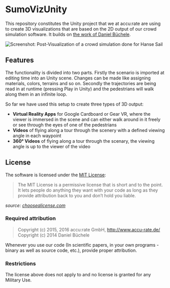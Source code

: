 # SumoVizUnity


This repository constitutes the Unity project that we at accu:rate are using to create 3D visualizations that are based on the 2D output of our crowd simulation software. It builds on [the work of Daniel Büchele](https://github.com/danielbuechele/SumoVizUnity).

![Screenshot: Post-Visualization of a crowd simulation done for Hanse Sail](http://www.accu-rate.de/img/homepage-screen1.png "Screenshot: Post-Visualization of a crowd simulation done for Hanse Sail")


## Features

The functionality is divided into two parts. Firstly the scenario is imported at editing time into an Unity scene. Changes can be made like assigning materials, colors, terrains and so on. Secondly the trajectories are being read in at runtime (pressing Play in Unity) and the pedestrians will walk along them in an infinite loop.

So far we have used this setup to create three types of 3D output:
- **Virtual Reality Apps** for Google Cardboard or Gear VR, where the viewer is immersed in the scene and can either walk around in it freely or see through the eyes of one of the pedestrians
- **Videos** of flying along a tour through the scenery with a defined viewing angle in each waypoint
- **360° Videos** of flying along a tour through the scenary, the viewing angle is up to the viewer of the video


## License

The software is licensed under the [MIT License](LICENSE.txt):

> The MIT License is a permissive license that is short and to the point. It lets people do anything they want with your code as long as they provide attribution back to you and don’t hold you liable.

*source: [choosealicense.com](http://www.choosealicense.com/)*

### Required attribution

> Copyright (c) 2015, 2016 accu:rate GmbH, http://www.accu-rate.de/  
> Copyright (c) 2014 Daniel Büchele

Whenever you use our code (In scientific papers, in your own programs - binary as well as source code, etc.), provide proper attribution.

### Restrictions

The license above does not apply to and no license is granted for any Military Use.

